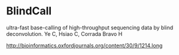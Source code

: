 # BlindCall

ultra-fast base-calling of high-throughput sequencing data by blind deconvolution.
Ye C, Hsiao C, Corrada Bravo H

http://bioinformatics.oxfordjournals.org/content/30/9/1214.long

